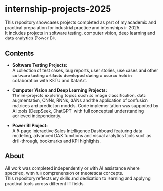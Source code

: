 # internship-projects-2025

This repository showcases projects completed as part of my academic and practical preparation for industrial practice and internships in 2025.  
It includes projects in software testing, computer vision, deep learning and data analytics (Power BI).

## Contents

- **Software Testing Projects:**  
  A collection of test cases, bug reports, user stories, use cases and other software testing artifacts developed during a course held in collaboration with KBTU and DataArt.

- **Computer Vision and Deep Learning Projects:**  
  11 mini-projects exploring topics such as image classification, data augmentation, CNNs, RNNs, GANs and the application of confusion matrices and prediction models. Code implementation was supported by AI tools (DeepSeek, ChatGPT) with full conceptual understanding achieved independently.

- **Power BI Project:**  
  A 9-page interactive Sales Intelligence Dashboard featuring data modeling, advanced DAX functions and visual analytics tools such as drill-through, bookmarks and KPI highlights.

## About

All work was completed independently or with AI assistance where specified, with full comprehension of theoretical concepts.  
This repository reflects my skills and dedication to learning and applying practical tools across different IT fields.
